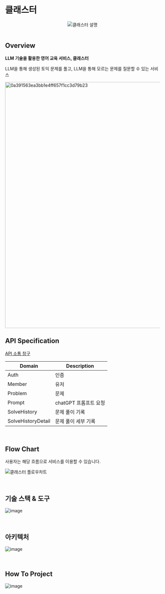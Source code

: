 # 클래스터

<div align="center">
  <img src="https://github.com/22caps/classter-be/assets/87390396/4c030bdc-b27c-41db-b443-76d9fb1e150e" alt="클래스터 설명" />
</div>

<br>

## Overview

<b>LLM 기술을 활용한 영어 교육 서비스, 클래스터</b>

LLM을 통해 생성된 토익 문제를 풀고, LLM을 통해 모르는 문제를 질문할 수 있는 서비스

<img width="800" alt="0a391563ea3bb1e4ff657f1cc3d79b23" src="https://github.com/22caps/classter-be/assets/87390396/56ecea8b-7fa5-4c8e-aefc-21770ac7984c">


<br>

## API Specification

[API 소통 창구](https://chartreuse-boat-db8.notion.site/Classter-API-Specification-v06-14-16fa1ef2a5f9425eae19ce3b227d9440)

| Domain             | Description    |
|--------------------|----------------|
| Auth               | 인증             |
| Member             | 유저             |
| Problem            | 문제             |
| Prompt             | chatGPT 프롬프트 요청 |
| SolveHistory       | 문제 풀이 기록       |
| SolveHistoryDetail | 문제 풀이 세부 기록    |

<br>

## Flow Chart

사용자는 해당 흐름으로 서비스를 이용할 수 있습니다.

![클래스터 플로우차트](https://github.com/22caps/classter-be/assets/87390396/e2fb822a-5a0c-45ff-9320-d6c63948a867)


<br>

## 기술 스택 & 도구

![image](https://github.com/22caps/classter-be/assets/87390396/ba30ae0e-b37e-469b-a1ad-43afae5dcec0)

<br>

## 아키텍처

![image](https://github.com/22caps/classter-be/assets/87390396/2f9103cb-cb3f-47e7-bad5-badc9359c245)

<br>

## How To Project

![image](https://github.com/22caps/classter-be/assets/87390396/296faa89-fb7f-47d3-bcb3-c2573109b865)



